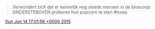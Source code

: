 > Verwondert zich dat er kennelijk nog steeds mensen in de bioscoop ONDERSTEBOVEN proberen hun popcorn te eten \#troep

<img src="../../media/tweet.ico" width="12" /> [Sun Jun 14 17:01:56 +0000 2015](https://twitter.com/DromerDenker/status/610130059039514624)